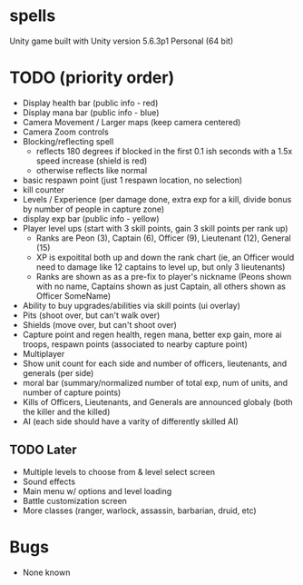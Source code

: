 # spells

Unity game built with Unity version 5.6.3p1 Personal (64 bit)

# TODO (priority order)

- Display health bar (public info - red)
- Display mana bar (public info - blue)
- Camera Movement / Larger maps (keep camera centered)
- Camera Zoom controls
- Blocking/reflecting spell
  - reflects 180 degrees if blocked in the first 0.1 ish seconds with a 1.5x speed increase (shield is red)
  - otherwise reflects like normal
- basic respawn point (just 1 respawn location, no selection)
- kill counter
- Levels / Experience (per damage done, extra exp for a kill, divide bonus by number of people in capture zone)
- display exp bar (public info - yellow)
- Player level ups (start with 3 skill points, gain 3 skill points per rank up)
  - Ranks are Peon (3), Captain (6), Officer (9), Lieutenant (12), General (15)
  - XP is expoitital both up and down the rank chart (ie, an Officer would need to damage like 12 captains to level up, but only 3 lieutenants)
  - Ranks are shown as as a pre-fix to player's nickname (Peons shown with no name, Captains shown as just Captain, all others shown as Officer SomeName)
- Ability to buy upgrades/abilities via skill points (ui overlay)
- Pits (shoot over, but can't walk over)
- Shields (move over, but can't shoot over)
- Capture point and regen health, regen mana, better exp gain, more ai troops, respawn points (associated to nearby capture point)
- Multiplayer
- Show unit count for each side and number of officers, lieutenants, and generals (per side)
- moral bar (summary/normalized number of total exp, num of units, and number of capture points)
- Kills of Officers, Lieutenants, and Generals are announced globaly (both the killer and the killed)
- AI (each side should have a varity of differently skilled AI)

## TODO Later

- Multiple levels to choose from & level select screen
- Sound effects
- Main menu w/ options and level loading
- Battle customization screen
- More classes (ranger, warlock, assassin, barbarian, druid, etc)

# Bugs

- None known
